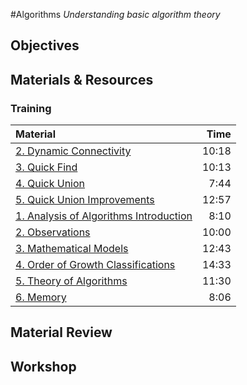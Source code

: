#Algorithms
*Understanding basic algorithm theory*

## Objectives

## Materials & Resources
### Training
| Material | Time |
|:---------|-----:|
| [2. Dynamic Connectivity](https://www.youtube.com/watch?v=XxyG_aPHjvg) | 10:18 |
| [3. Quick Find](https://www.youtube.com/watch?v=4SZTsQO9d6k) | 10:13 |
| [4. Quick Union](https://www.youtube.com/watch?v=H0bkmI1Xsxg) | 7:44 |
| [5. Quick Union Improvements](https://www.youtube.com/watch?v=RE-Xho-gwlo) | 12:57 |
| [1. Analysis of Algorithms Introduction](https://www.youtube.com/watch?v=ZN-nFW0mEpg) | 8:10 |
| [2. Observations](https://www.youtube.com/watch?v=DRf8kcrpkVA) | 10:00 |
| [3. Mathematical Models](https://www.youtube.com/watch?v=bp0QafRl7hc) | 12:43 |
| [4. Order of Growth Classifications](https://www.youtube.com/watch?v=pssp_N8HPVA) | 14:33 |
| [5. Theory of Algorithms](https://www.youtube.com/watch?v=ZA3rmAlYNzw) | 11:30 |
| [6. Memory](https://www.youtube.com/watch?v=Yv1qoT7K-RA) | 8:06 |

## Material Review


## Workshop

